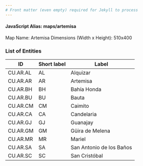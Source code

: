 ```yaml
---
# Front matter (even empty) required for Jekyll to process
---
```


#### JavaScript Alias: maps/artemisa

Map Name: Artemisa
Dimensions (Width x Height): 510x400





### List of Entities

ID | Short label | Label
---|---|---|
CU.AR.AL|AL|Alquizar
CU.AR.AR|AR|Artemisa
CU.AR.BH|BH|Bahía Honda
CU.AR.BU|BU|Bauta
CU.AR.CM|CM|Caimito
CU.AR.CA|CA|Candelaria
CU.AR.GJ|GJ|Guanajay
CU.AR.GM|GM|Güira de Melena
CU.AR.MR|MR|Mariel
CU.AR.SA|SA|San Antonio de los Baños
CU.AR.SC|SC|San Cristóbal